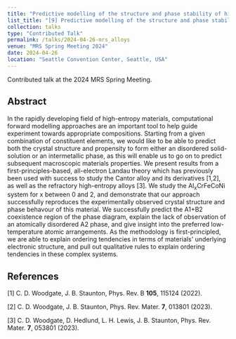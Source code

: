 ```yaml
---
title: "Predictive modelling of the structure and phase stability of high-entropy materials: Case study of Al<sub>x</sub>CrFeCoNi"
list_title: "[9] Predictive modelling of the structure and phase stability of high-entropy materials: Case study of Al<sub>x</sub>CrFeCoNi"
collection: talks
type: "Contributed Talk"
permalink: /talks/2024-04-26-mrs_alloys
venue: "MRS Spring Meeting 2024"
date: 2024-04-26
location: "Seattle Convention Center, Seattle, USA"
---
```


Contributed talk at the 2024 MRS Spring Meeting.

<h2>Abstract</h2>
In the rapidly developing field of high-entropy materials, computational forward modelling approaches are an important tool to help guide experiment towards appropriate compositions. Starting from a given combination of constituent elements, we would like to be able to predict both the crystal structure and propensity to form either an disordered solid-solution or an intermetallic phase, as this will enable us to go on to predict subsequent macroscopic materials properties. We present results from a first-principles-based, all-electron Landau theory which has previously been used with success to study the Cantor alloy and its derivatives [1,2], as well as the refractory high-entropy alloys [3]. We study the Al<sub>x</sub>CrFeCoNi system for x between 0 and 2, and demonstrate that our approach successfully reproduces the experimentally observed crystal structure and phase behavour of this material. We successfully predict the A1+B2 coexistence region of the phase diagram, explain the lack of observation of an atomically disordered A2 phase, and give insight into the preferred low-temperature atomic arrangements. As the methodology is first-principled, we are able to explain ordering tendencies in terms of materials' underlying electronic structure, and pull out qualitative rules to explain ordering tendencies in these complex systems.

<h2>References</h2>
[1] C. D. Woodgate, J. B. Staunton, Phys. Rev. B <b>105</b>, 115124 (2022).

[2] C. D. Woodgate, J. B. Staunton, Phys. Rev. Mater. <b>7</b>, 013801 (2023).

[3] C. D. Woodgate, D. Hedlund, L. H. Lewis, J. B. Staunton, Phys. Rev. Mater. <b>7</b>, 053801 (2023).

